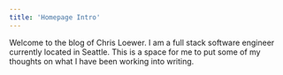 ```yaml
---
title: 'Homepage Intro'
---
```


Welcome to the blog of Chris Loewer.  I am a full stack software engineer currently located in Seattle.  This is a space for me to put some of my thoughts on what I have been working into writing.